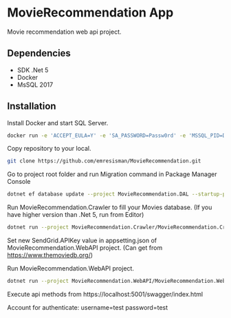 # MovieRecommendation App
Movie recommendation web api project.

## Dependencies

- SDK .Net 5
- Docker
- MsSQL 2017

## Installation

Install Docker and start SQL Server.

```sh
docker run -e 'ACCEPT_EULA=Y' -e 'SA_PASSWORD=Passw0rd' -e 'MSSQL_PID=Developer' -p 1433:1433 -h sql2k17 -d mcr.microsoft.com/mssql/server:2017-latest
```

Copy repository to your local.

```sh
git clone https://github.com/emresisman/MovieRecommendation.git
```

Go to project root folder and run Migration command in Package Manager Console

```sh
dotnet ef database update --project MovieRecommendation.DAL --startup-project MovieRecommendation.WebAPI
```

Run MovieRecommendation.Crawler to fill your Movies database. (If you have higher version than .Net 5, run from Editor)

```sh
dotnet run --project MovieRecommendation.Crawler/MovieRecommendation.Crawler.csproj
```

Set new SendGrid.APIKey value in appsetting.json of MovieRecommendation.WebAPI project. (Can get from https://www.themoviedb.org/)

Run MovieRecommendation.WebAPI project. 

```sh
dotnet run --project MovieRecommendation.WebAPI/MovieRecommendation.WebaPI.csproj
```

Execute api methods from https://localhost:5001/swagger/index.html

Account for authenticate:
username=test
password=test